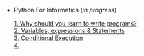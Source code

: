 - Python For Informatics (_in progress_)

    [1. Why should you learn to write programs?](https://github.com/michaeldayreads/0_autodidact/wiki/0.PythonForInformatics.ch1)  
    [2. Variables, expressions & Statements](https://github.com/michaeldayreads/0_autodidact/wiki/0.PythonForInformatics.ch2)  
    [3. Conditional Execution](https://github.com/michaeldayreads/0_autodidact/wiki/0.PythonForInformatics.ch3-and-beyond)  
    [4. ](https://github.com/michaeldayreads/0_autodidact/wiki/0.PythonForInformatics.ch3-and-beyond#chapter-4-functions)
